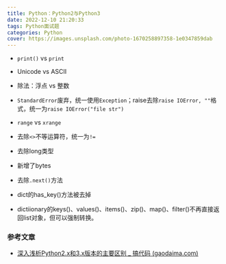 ```yaml
---
title: Python：Python2与Python3
date: 2022-12-10 21:20:33
tags: Python面试题
categories: Python
cover: https://images.unsplash.com/photo-1670258897358-1e0347859dab
---
```


- `print()` vs `print`

- Unicode vs ASCII

- 除法：浮点 vs 整数

- `StandardError`废弃，统一使用`Exception`；raise去除`raise IOError, ""`格式，统一为`raise IOError("file str")`

- `range` vs `xrange`

- 去除`<>`不等运算符，统一为`!=`

- 去除long类型

- 新增了bytes

- 去除`.next()`方法

- dict的has_key()方法被去掉

- dictiionary的keys()、values()、items()、zip()、map()、filter()不再直接返回list对象，但可以强制转换。

### 参考文章

- [深入浅析Python2.x和3.x版本的主要区别 _ 搞代码 (gaodaima.com)](http://www.gaodaima.com/162209.html)
